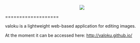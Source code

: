 <div style="text-align:center"><img src ="https://raw.githubusercontent.com/valoku/valoku/master/resources/img/valoku-logo-large.png" /></div>

===================

valoku is a lightweight web-based application for editing images.

At the moment it can be accessed here:
http://valoku.github.io/